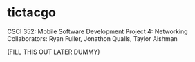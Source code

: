 # tictacgo
CSCI 352: Mobile Software Development 
Project 4: Networking
Collaborators: Ryan Fuller, Jonathon Qualls, Taylor Aishman

(FILL THIS OUT LATER DUMMY)
